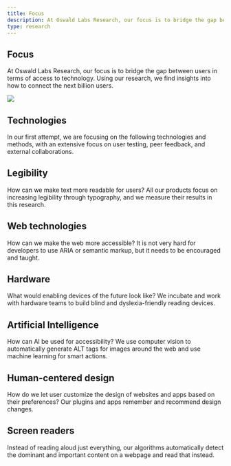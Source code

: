 ```yaml
---
title: Focus
description: At Oswald Labs Research, our focus is to bridge the gap between users in terms of access to technology.
type: research
---
```


<section class="hero big-image pb-5">
    <div class="container">
        <div class="row">
            <div class="col-md-6">
				<h1>Focus</h1>
				<p class="intro-para">At Oswald Labs Research, our focus is to bridge the gap between users in terms of access to technology. Using our research, we find insights into how to connect the next billion users.</p>
			</div>
            <div class="col-md-6 text-right">
                <img role="presentation" src="/images/illustrations/technologies.svg">
            </div>
        </div>
    </div>
</section>
<section>
    <div class="container">
        <div class="row">
            <div class="col-md-6 mb-5">
                <h2 class="subheading-3">Technologies</h2>
                <p>In our first attempt, we are focusing on the following technologies and methods, with an extensive focus on user testing, peer feedback, and external collaborations.</p>
            </div>
        </div>
        <div class="row">
            <div class="col-md-4 mb-5">
                <i class="fas fa-book-open fa-2x text-muted mb-4"></i>
                <h2 class="subheading-2">Legibility</h2>
                <p>How can we make text more readable for users? All our products focus on increasing legibility through typography, and we measure their results in this research.</p>
            </div>
            <div class="col-md-4 mb-5">
                <i class="fas fa-globe-europe fa-2x text-muted mb-4"></i>
                <h2 class="subheading-2">Web technologies</h2>
                <p>How can we make the web more accessible? It is not very hard for developers to use ARIA or semantic markup, but it needs to be encouraged and taught.</p>
            </div>
            <div class="col-md-4 mb-5">
                <i class="fas fa-mobile-alt fa-2x text-muted mb-4"></i>
                <h2 class="subheading-2">Hardware</h2>
                <p>What would enabling devices of the future look like? We incubate and work with hardware teams to build blind and dyslexia-friendly reading devices.</p>
            </div>
            <div class="col-md-4 mb-5">
                <i class="fas fa-robot fa-2x text-muted mb-4"></i>
                <h2 class="subheading-2">Artificial Intelligence</h2>
                <p>How can AI be used for accessibility? We use computer vision to automatically generate ALT tags for images around the web and use machine learning for smart actions.</p>
            </div>
            <div class="col-md-4 mb-5">
                <i class="fas fa-pen-fancy fa-2x text-muted mb-4"></i>
                <h2 class="subheading-2">Human-centered design</h2>
                <p>How do we let user customize the design of websites and apps based on their preferences? Our plugins and apps remember and recommend design changes.</p>
            </div>
            <div class="col-md-4">
                <i class="fas fa-eye-slash fa-2x text-muted mb-4"></i>
                <h2 class="subheading-2">Screen readers</h2>
                <p>Instead of reading aloud just everything, our algorithms automatically detect the dominant and important content on a webpage and read that instead.</p>
            </div>
        </div>
    </div>
</section>